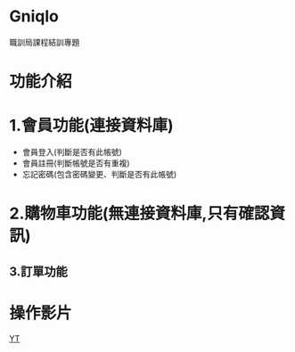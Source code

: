 # Gniqlo
職訓局課程結訓專題  
# 功能介紹
  # 1.會員功能(連接資料庫)
   - 會員登入(判斷是否有此帳號)   
   - 會員註冊(判斷帳號是否有重複)  
   - 忘記密碼(包含密碼變更、判斷是否有此帳號)  
  # 2.購物車功能(無連接資料庫,只有確認資訊)

  ## 3.訂單功能
# 操作影片
[YT](https://www.youtube.com/watch?v=0V8mwalj3GU&ab_channel=%E4%B8%89%E5%85%83)
